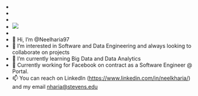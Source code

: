 - 
- 
- 
- ![](https://komarev.com/ghpvc/?username=Neelharia97)
- 
- 👋 Hi, I’m @Neelharia97
- 👀 I’m interested in Software and Data Engineering and always looking to collaborate on projects
- 🌱 I’m currently learning Big Data and Data Analytics
- 💞️ Currently working for Facebook on contract as a Software Engineer @ Portal.
- 📫 You can reach on LinkedIn (https://www.linkedin.com/in/neelkharia/) and my email nharia@stevens.edu

<!---
Neelharia97/Neelharia97 is a ✨ special ✨ repository because its `README.md` (this file) appears on your GitHub profile.
You can click the Preview link to take a look at your changes.
--->
